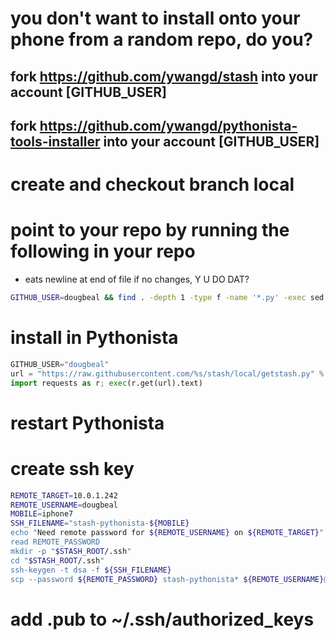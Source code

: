 # you don't want to install onto your phone from a random repo, do you?
## fork https://github.com/ywangd/stash into your account [GITHUB_USER]
## fork https://github.com/ywangd/pythonista-tools-installer into your account [GITHUB_USER]
# create and checkout branch local
# point to your repo by running the following in your repo
* eats newline at end of file if no changes, Y U DO DAT?
``` Bash
GITHUB_USER=dougbeal && find . -depth 1 -type f -name '*.py' -exec sed -E -i '' s/ywangd/${GITHUB_USER}/g {} +
```
# install in Pythonista
``` Python
GITHUB_USER="dougbeal"
url = "https://raw.githubusercontent.com/%s/stash/local/getstash.py" % (GITHUB_USER)
import requests as r; exec(r.get(url).text)
```
# restart Pythonista
# create ssh key
``` Bash
REMOTE_TARGET=10.0.1.242
REMOTE_USERNAME=dougbeal
MOBILE=iphone7
SSH_FILENAME="stash-pythonista-${MOBILE}
echo "Need remote password for ${REMOTE_USERNAME} on ${REMOTE_TARGET}"
read REMOTE_PASSWORD
mkdir -p "$STASH_ROOT/.ssh"
cd "$STASH_ROOT/.ssh"
ssh-keygen -t dsa -f ${SSH_FILENAME}
scp --password ${REMOTE_PASSWORD} stash-pythonista* ${REMOTE_USERNAME}@${REMOTE_TARGET}:~/.ssh/

```
# add .pub to ~/.ssh/authorized_keys
